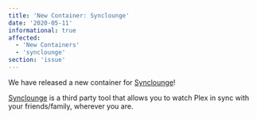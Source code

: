 ```yaml
---
title: 'New Container: Synclounge'
date: '2020-05-11'
informational: true
affected:
  - 'New Containers'
  - 'synclounge'
section: 'issue'
---
```

We have released a new container for [Synclounge](https://github.com/linuxserver/docker-synclounge)!

[Synclounge](https://github.com/samcm/synclounge) is a third party tool that allows you to watch Plex in sync with your friends/family, wherever you are.